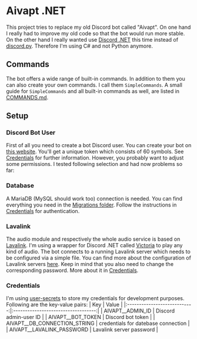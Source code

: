# Aivapt .NET
This project tries to replace my old Discord bot called "Aivapt". On one hand
I really had to improve my old code so that the bot would run more stable. On
the other hand I really wanted use [Discord .NET](https://docs.stillu.cc/index.html)
this time instead of [discord.py](https://discordpy.readthedocs.io/en/stable/).
Therefore I'm using C# and not Python anymore.

## Commands
The bot offers a wide range of built-in commands. In addition to them you can
also create your own commands. I call them ``SimpleCommands``. A small guide
for ``SimpleCommands`` and all built-in commands as well, are listed in
[COMMANDS.md](docs/COMMANDS.md).


## Setup
### Discord Bot User
First of all you need to create a bot Discord user. You can create your bot on
[this website](https://discord.com/login?redirect_to=%2Fdevelopers%2Fapplications).
You'll get a unique token which consists of 60 symbols. See [Credentials](#credentials)
for further information. However, you probably want to adjust some permissions. I tested
following selection and had now problems so far:
<!-- TODO: add permissions -->

### Database
A MariaDB (MySQL should work too) connection is needed. You can find everything you
need in the [Migrations folder](Migrations/). Follow the instructions in
[Credentials](#credentials) for authentication.

### Lavalink
The audio module and respectively the whole audio service is based on
[Lavalink](https://github.com/freyacodes/Lavalink). I'm using a wrapper for Discord .NET
called [Victoria](https://github.com/Yucked/Victoria) to play any kind of audio. The bot
connects to a running Lavalink server which needs to be configured via a simple file.
You can find more about the configuration of Lavalink servers
[here](https://github.com/freyacodes/Lavalink#server-configuration). Keep in mind that
you also need to change the corresponding password. More about it in 
[Credentials](#credentials).

### Credentials
I'm using [user-secrets](https://docs.microsoft.com/en-us/aspnet/core/security/app-secrets?view=aspnetcore-6.0&tabs=linux)
to store my credentials for development purposes. Following are the key-value pairs:
| Key                          | Value                               |
|:----------------------------:|:-----------------------------------:|
| AIVAPT__ADMIN_ID             | Discord admin-user ID               |
| AIVAPT__BOT_TOKEN            | Discord bot token                   |
| AIVAPT__DB_CONNECTION_STRING | credentials for datebase connection |
| AIVAPT__LAVALINK_PASSWORD    | Lavalink server password            |



